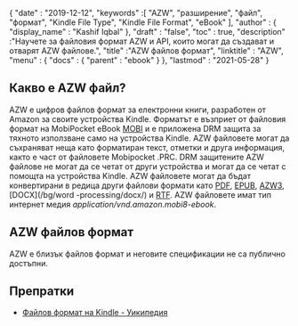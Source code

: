{
  "date" : "2019-12-12",
  "keywords" :[ "AZW", "разширение", "файл", "формат", "Kindle File Type", "Kindle File Format", "eBook" ],
  "author" : {
    "display_name" : "Kashif Iqbal"
},
  "draft" : "false",
  "toc" : true,
  "description" :"Научете за файловия формат AZW и API, които могат да създават и отварят AZW файлове.",
  "title" :"AZW файлов формат",
  "linktitle" : "AZW",
  "menu" : {
    "docs" : {
      "parent" : "ebook"
}
},
  "lastmod" : "2021-05-28"
}

## Какво е AZW файл?

AZW е цифров файлов формат за електронни книги, разработен от Amazon за своите устройства Kindle. Форматът е възприет от файловия формат на MobiPocket eBook [MOBI](/bg/ebook/mobi/) и е приложена DRM защита за тяхното използване само на устройства Kindle. AZW файловете могат да съхраняват неща като форматиран текст, отметки и друга информация, както е част от файловете Mobipocket .PRC. DRM защитените AZW файлове не могат да се четат от други устройства и могат да се четат с помощта на устройства Kindle. AZW файловете могат да бъдат конвертирани в редица други файлови формати като [PDF](/bg/pdf/), [EPUB](/bg/ebook/epub/), [AZW3](/bg/ebook/azw3/), [DOCX](/bg/word -processing/docx/) и [RTF](/bg/text-processing/rtf/). AZW файловете имат тип интернет медия *application/vnd.amazon.mobi8-ebook*.

## AZW файлов формат

AZW е близък файлов формат и неговите спецификации не са публично достъпни.

## Препратки ##

* [Файлов формат на Kindle - Уикипедия](https://en.wikipedia.org/wiki/Kindle_File_Format)

